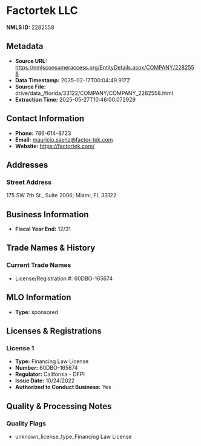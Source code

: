 # Factortek LLC

**NMLS ID:** 2282558

## Metadata
- **Source URL:** https://nmlsconsumeraccess.org/EntityDetails.aspx/COMPANY/2282558
- **Data Timestamp:** 2025-02-17T00:04:49.917Z
- **Source File:** drive/data_/florida/33122/COMPANY/COMPANY_2282558.html
- **Extraction Time:** 2025-05-27T10:46:00.072929

## Contact Information
- **Phone:** 786-614-8723
- **Email:** mauricio.saenz@factor-tek.com
- **Website:** https://factortek.com/

## Addresses
### Street Address
175 SW 7th St., Suite 2006; Miami, FL 33122

## Business Information
- **Fiscal Year End:** 12/31

## Trade Names & History
### Current Trade Names
- License/Registration #: 60DBO-165674

## MLO Information
- **Type:** sponsored

## Licenses & Registrations

### License 1
- **Type:** Financing Law License
- **Number:** 60DBO-165674
- **Regulator:** California - DFPI
- **Issue Date:** 10/24/2022
- **Authorized to Conduct Business:** Yes

## Quality & Processing Notes
### Quality Flags
- unknown_license_type_Financing Law License
